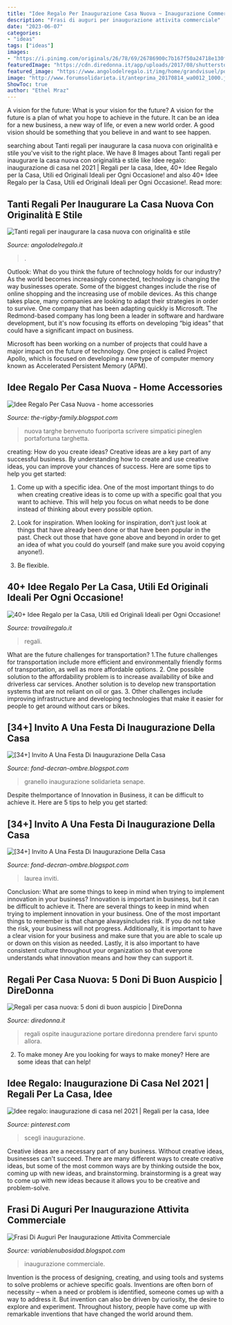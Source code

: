 ```yaml
---
title: "Idee Regalo Per Inaugurazione Casa Nuova ~ Inaugurazione Commerciale"
description: "Frasi di auguri per inaugurazione attivita commerciale"
date: "2023-06-07"
categories:
- "ideas"
tags: ["ideas"]
images:
- "https://i.pinimg.com/originals/26/78/69/26786900c7b167f50a24718e130f4f1d.jpg"
featuredImage: "https://cdn.diredonna.it/app/uploads/2017/08/shutterstock_261743654.jpg"
featured_image: "https://www.angolodelregalo.it/img/home/grandvisuel/portachiavi-personalizzabile.jpg?v1542971067"
image: "http://www.forumsolidarieta.it/anteprima_20170814_wa0012_1000.jpg?h=479a40cab1b66e65acbdd2363cc6fe609aa6f81e"
ShowToc: true
author: "Ethel Mraz"
---
```



A vision for the future: What is your vision for the future?
A vision for the future is a plan of what you hope to achieve in the future. It can be an idea for a new business, a new way of life, or even a new world order. A good vision should be something that you believe in and want to see happen.

	

		
searching about Tanti regali per inaugurare la casa nuova con originalità e stile you've visit to the right place. We have 8 Images about Tanti regali per inaugurare la casa nuova con originalità e stile like Idee regalo: inaugurazione di casa nel 2021 | Regali per la casa, Idee, 40+ Idee Regalo per la Casa, Utili ed Originali Ideali per Ogni Occasione! and also 40+ Idee Regalo per la Casa, Utili ed Originali Ideali per Ogni Occasione!. Read more:
		
    
## Tanti Regali Per Inaugurare La Casa Nuova Con Originalità E Stile

<img loading=lazy src="https://www.angolodelregalo.it/img/home/grandvisuel/portachiavi-personalizzabile.jpg?v1542971067" onerror="this.onerror=null;this.src='https://tse3.mm.bing.net/th?id=OIP.fnxtEFNstZhbLeZdjYgugwHaCD&amp;pid=15.1';" alt="Tanti regali per inaugurare la casa nuova con originalità e stile">

_Source: angolodelregalo.it_

>. 

	

Outlook: What do you think the future of technology holds for our industry?
As the world becomes increasingly connected, technology is changing the way businesses operate. Some of the biggest changes include the rise of online shopping and the increasing use of mobile devices. As this change takes place, many companies are looking to adapt their strategies in order to survive. 
One company that has been adapting quickly is Microsoft. The Redmond-based company has long been a leader in software and hardware development, but it's now focusing its efforts on developing “big ideas” that could have a significant impact on business. 

Microsoft has been working on a number of projects that could have a major impact on the future of technology. One project is called Project Apollo, which is focused on developing a new type of computer memory known as Accelerated Persistent Memory (APM).

    
## Idee Regalo Per Casa Nuova - Home Accessories

<img loading=lazy src="https://3.bp.blogspot.com/-7aGxlaM2H7I/VyfaW39c4iI/AAAAAAAAESE/YJY5l8qEZ04oL9i-agCEQkjjHO66o7M5wCLcB/s1600/SETTEMBRE%252B2015%252B055.JPG" onerror="this.onerror=null;this.src='https://tse4.mm.bing.net/th?id=OIP.IpvZlRCg9ARqxZzgaLh3-QHaKE&amp;pid=15.1';" alt="Idee Regalo Per Casa Nuova - home accessories">

_Source: the-rigby-family.blogspot.com_

>nuova targhe benvenuto fuoriporta scrivere simpatici pineglen portafortuna targhetta. 

	

creating: How do you create ideas?
Creative ideas are a key part of any successful business. By understanding how to create and use creative ideas, you can improve your chances of success. Here are some tips to help you get started:
1. Come up with a specific idea. One of the most important things to do when creating creative ideas is to come up with a specific goal that you want to achieve. This will help you focus on what needs to be done instead of thinking about every possible option.

2. Look for inspiration. When looking for inspiration, don’t just look at things that have already been done or that have been popular in the past. Check out those that have gone above and beyond in order to get an idea of what you could do yourself (and make sure you avoid copying anyone!).

3. Be flexible.

    
## 40+ Idee Regalo Per La Casa, Utili Ed Originali Ideali Per Ogni Occasione!

<img loading=lazy src="https://www.trovailregalo.it/wp-content/uploads/2020/04/idee-regalo-casa-2048x1365.jpg" onerror="this.onerror=null;this.src='https://tse4.mm.bing.net/th?id=OIP.FI4O2hT2oqafxXrejrqKmgHaE7&amp;pid=15.1';" alt="40+ Idee Regalo per la Casa, Utili ed Originali Ideali per Ogni Occasione!">

_Source: trovailregalo.it_

>regali. 

	

What are the future challenges for transportation?
1.The future challenges for transportation include more efficient and environmentally friendly forms of transportation, as well as more affordable options. 
2. One possible solution to the affordability problem is to increase availability of bike and driverless car services. Another solution is to develop new transportation systems that are not reliant on oil or gas. 
3. Other challenges include improving infrastructure and developing technologies that make it easier for people to get around without cars or bikes.

    
## [34+] Invito A Una Festa Di Inaugurazione Della Casa

<img loading=lazy src="http://www.forumsolidarieta.it/anteprima_20170814_wa0012_1000.jpg?h=479a40cab1b66e65acbdd2363cc6fe609aa6f81e" onerror="this.onerror=null;this.src='https://tse3.mm.bing.net/th?id=OIP.dK_63IMM0pWMT6VTRwY5PgHaKR&amp;pid=15.1';" alt="[34+] Invito A Una Festa Di Inaugurazione Della Casa">

_Source: fond-decran-ombre.blogspot.com_

>granello inaugurazione solidarieta senape. 

	

Despite theImportance of Innovation in Business, it can be difficult to achieve it. Here are 5 tips to help you get started: 

    
## [34+] Invito A Una Festa Di Inaugurazione Della Casa

<img loading=lazy src="https://static-cse.canva.com/image/20984/Design-a-graduation-invitation-in-Canva1.png" onerror="this.onerror=null;this.src='https://tse1.mm.bing.net/th?id=OIP.xyNoEr9RXXs7pA2X-fmfCgHaEN&amp;pid=15.1';" alt="[34+] Invito A Una Festa Di Inaugurazione Della Casa">

_Source: fond-decran-ombre.blogspot.com_

>laurea inviti. 

	

Conclusion: What are some things to keep in mind when trying to implement innovation in your business?
Innovation is important in business, but it can be difficult to achieve it. There are several things to keep in mind when trying to implement innovation in your business. One of the most important things to remember is that change alwaysincludes risk. If you do not take the risk, your business will not progress. Additionally, it is important to have a clear vision for your business and make sure that you are able to scale up or down on this vision as needed. Lastly, it is also important to have consistent culture throughout your organization so that everyone understands what innovation means and how they can support it.

    
## Regali Per Casa Nuova: 5 Doni Di Buon Auspicio | DireDonna

<img loading=lazy src="https://cdn.diredonna.it/app/uploads/2017/08/shutterstock_261743654.jpg" onerror="this.onerror=null;this.src='https://tse1.mm.bing.net/th?id=OIP.qwm1DqX3L3qidDLLNthGvgHaE6&amp;pid=15.1';" alt="Regali per casa nuova: 5 doni di buon auspicio | DireDonna">

_Source: diredonna.it_

>regali ospite inaugurazione portare diredonna prendere farvi spunto allora. 

	

2. To make money
Are you looking for ways to make money? Here are some ideas that can help!

    
## Idee Regalo: Inaugurazione Di Casa Nel 2021 | Regali Per La Casa, Idee

<img loading=lazy src="https://i.pinimg.com/originals/26/78/69/26786900c7b167f50a24718e130f4f1d.jpg" onerror="this.onerror=null;this.src='https://tse2.mm.bing.net/th?id=OIP.vZ6gp_20Cl66rtp6IZyWSgHaLH&amp;pid=15.1';" alt="Idee regalo: inaugurazione di casa nel 2021 | Regali per la casa, Idee">

_Source: pinterest.com_

>scegli inaugurazione. 

	

Creative ideas are a necessary part of any business. Without creative ideas, businesses can't succeed. There are many different ways to create creative ideas, but some of the most common ways are by thinking outside the box, coming up with new ideas, and brainstorming. brainstorming is a great way to come up with new ideas because it allows you to be creative and problem-solve.

    
## Frasi Di Auguri Per Inaugurazione Attivita Commerciale

<img loading=lazy src="https://lh6.googleusercontent.com/proxy/4Ei4Wm2vUmyC6Mn7iTW99CBaBykCHgr9bF9ZFC0YgjJ9oqCEUiFZltnY5VTy4jj5c1nVmTudUIkay0a6sud61-fXBRPD4aEa3LUA2pMqhCHAswE=w1200-h630-p-k-no-nu" onerror="this.onerror=null;this.src='https://tse2.mm.bing.net/th?id=OIP.MoeQuxFXV-6okyi5FlafjAHaE9&amp;pid=15.1';" alt="Frasi Di Auguri Per Inaugurazione Attivita Commerciale">

_Source: variablenubosidad.blogspot.com_

>inaugurazione commerciale. 

	

Invention is the process of designing, creating, and using tools and systems to solve problems or achieve specific goals. Inventions are often born of necessity – when a need or problem is identified, someone comes up with a way to address it. But invention can also be driven by curiosity, the desire to explore and experiment. Throughout history, people have come up with remarkable inventions that have changed the world around them.

